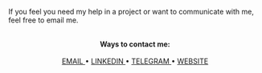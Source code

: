 
If you feel you need my help in a project or want to communicate with me, feel free to email me.
</p>

<p align="center">
    <br>
    <b>Ways to contact me:</b>
    <br>
    <br>
    <a href="mailto:More.Amani@yahoo.com">
        EMAIL
    </a>
    •
    <a href="https://www.linkedin.com/in/mohammadreza-amani">
        LINKEDIN
    </a>
    •
    <a href="https://t.me/MRAGHH">
        TELEGRAM
    </a>
    •
    <a href="https://MohammadrezaAmani.github.io/">
        WEBSITE
    </a>
</p>

<br>
